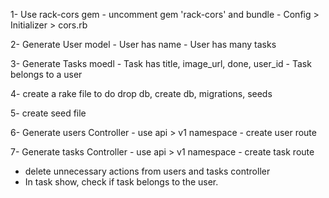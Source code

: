1- Use rack-cors gem
    - uncomment gem 'rack-cors' and bundle 
    - Config > Initializer > cors.rb

2- Generate User model
    - User has name
    - User has many tasks 

3- Generate Tasks moedl
    - Task has title, image_url, done,  user_id
    - Task belongs to a user

4- create a rake file to do drop db, create db, migrations, seeds

5- create seed file

6- Generate users Controller 
    - use api > v1 namespace
    - create user route

7- Generate tasks Controller 
    - use api > v1 namespace
    - create task route


- delete unnecessary actions from users and tasks controller
- In task show, check if task belongs to the user.